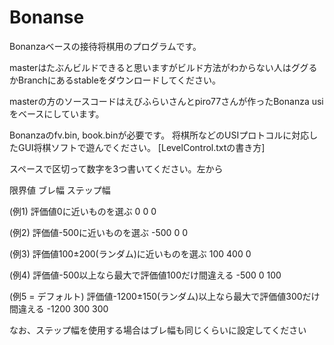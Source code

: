 ﻿# Bonanse

Bonanzaベースの接待将棋用のプログラムです。

masterはたぶんビルドできると思いますがビルド方法がわからない人はググるかBranchにあるstableをダウンロードしてください。

masterの方のソースコードはえびふらいさんとpiro77さんが作ったBonanza usiをベースにしています。

Bonanzaのfv.bin, book.binが必要です。
将棋所などのUSIプロトコルに対応したGUI将棋ソフトで遊んでください。
[LevelControl.txtの書き方]

スペースで区切って数字を3つ書いてください。左から

限界値 ブレ幅 ステップ幅

(例1) 評価値0に近いものを選ぶ 0 0 0

(例2) 評価値-500に近いものを選ぶ -500 0 0

(例3) 評価値100±200(ランダム)に近いものを選ぶ 100 400 0

(例4) 評価値-500以上なら最大で評価値100だけ間違える -500 0 100

(例5 = デフォルト) 評価値-1200±150(ランダム)以上なら最大で評価値300だけ間違える -1200 300 300

なお、ステップ幅を使用する場合はブレ幅も同じくらいに設定してください
